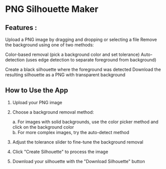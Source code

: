 
# PNG Silhouette Maker

## Features :

Upload a PNG image by dragging and dropping or selecting a file
Remove the background using one of two methods:

Color-based removal (pick a background color and set tolerance)
Auto-detection (uses edge detection to separate foreground from background)


Create a black silhouette where the foreground was detected
Download the resulting silhouette as a PNG with transparent background

## How to Use the App

1. Upload your PNG image
2. Choose a background removal method:

   a.  For images with solid backgrounds, use the color picker method and click on the background color  
   b. For more complex images, try the auto-detect method


3. Adjust the tolerance slider to fine-tune the background removal
4. Click "Create Silhouette" to process the image
5. Download your silhouette with the "Download Silhouette" button